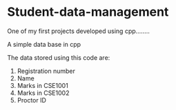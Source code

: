 # Student-data-management
One of my first projects developed using cpp........


A simple data base in cpp



The data stored using this code are:
1) Registration number
2) Name
3) Marks in CSE1001
4) Marks in CSE1002
5) Proctor ID

